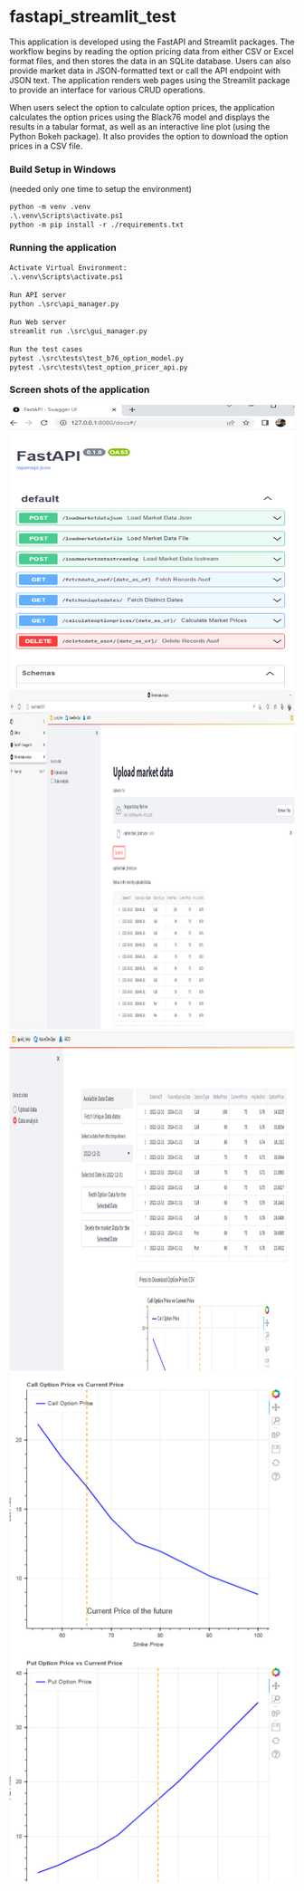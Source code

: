 # fastapi_streamlit_test
This application is developed using the FastAPI and Streamlit packages. 
The workflow begins by reading the option pricing data from either CSV or Excel format files, and then stores the data in an SQLite database. Users can also provide market data in JSON-formatted text or call the API endpoint with JSON text. 
The application renders web pages using the Streamlit package to provide an interface for various CRUD operations.

When users select the option to calculate option prices, the application calculates the option prices using the Black76 model and displays the results in a tabular format, as well as an interactive line plot (using the Python Bokeh package). It also provides the option to download the option prices in a CSV file.


### Build Setup in Windows
(needed only one time to setup the environment)

```
python -m venv .venv
.\.venv\Scripts\activate.ps1
python -m pip install -r ./requirements.txt
```
### Running the application

```
Activate Virtual Environment:
.\.venv\Scripts\activate.ps1 

Run API server
python .\src\api_manager.py

Run Web server
streamlit run .\src\gui_manager.py

Run the test cases
pytest .\src\tests\test_b76_option_model.py
pytest .\src\tests\test_option_pricer_api.py
```


### Screen shots of the application
<img src="docs/fasapi_swagger_ui.PNG" alt="FastAPI Swagger UI" title="FastAPI Swagger UI" width="600" height="500">

<img src="docs/MarketData_Upload_Page.PNG" alt="Market Data Upload page" title="Market Data Upload page" width="900" height="600">

<img src="docs/MarketData_Analysis_Page1.png" alt="Market Data Analysis page-1" title="Market Data Analysis page-1" width="900" height="600">

<img src="docs/MarketData_Analysis_Page2.png" alt="Market Data Analysis page-2" title="Market Data Analysis page-2" width="600" height="900">


